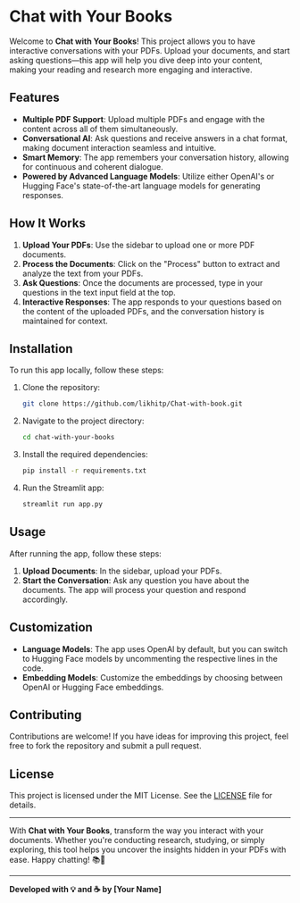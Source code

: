 # Chat with Your Books 

Welcome to **Chat with Your Books**! This project allows you to have interactive conversations with your PDFs. Upload your documents, and start asking questions—this app will help you dive deep into your content, making your reading and research more engaging and interactive.

## Features

- **Multiple PDF Support**: Upload multiple PDFs and engage with the content across all of them simultaneously.
- **Conversational AI**: Ask questions and receive answers in a chat format, making document interaction seamless and intuitive.
- **Smart Memory**: The app remembers your conversation history, allowing for continuous and coherent dialogue.
- **Powered by Advanced Language Models**: Utilize either OpenAI's or Hugging Face's state-of-the-art language models for generating responses.

## How It Works

1. **Upload Your PDFs**: Use the sidebar to upload one or more PDF documents.
2. **Process the Documents**: Click on the "Process" button to extract and analyze the text from your PDFs.
3. **Ask Questions**: Once the documents are processed, type in your questions in the text input field at the top.
4. **Interactive Responses**: The app responds to your questions based on the content of the uploaded PDFs, and the conversation history is maintained for context.

## Installation

To run this app locally, follow these steps:

1. Clone the repository:

    ```bash
    git clone https://github.com/likhitp/Chat-with-book.git
    ```

2. Navigate to the project directory:

    ```bash
    cd chat-with-your-books
    ```

3. Install the required dependencies:

    ```bash
    pip install -r requirements.txt
    ```

4. Run the Streamlit app:

    ```bash
    streamlit run app.py
    ```

## Usage

After running the app, follow these steps:

1. **Upload Documents**: In the sidebar, upload your PDFs.
2. **Start the Conversation**: Ask any question you have about the documents. The app will process your question and respond accordingly.

## Customization

- **Language Models**: The app uses OpenAI by default, but you can switch to Hugging Face models by uncommenting the respective lines in the code.
- **Embedding Models**: Customize the embeddings by choosing between OpenAI or Hugging Face embeddings.

## Contributing

Contributions are welcome! If you have ideas for improving this project, feel free to fork the repository and submit a pull request.

## License

This project is licensed under the MIT License. See the [LICENSE](LICENSE) file for details.

---

With **Chat with Your Books**, transform the way you interact with your documents. Whether you're conducting research, studying, or simply exploring, this tool helps you uncover the insights hidden in your PDFs with ease. Happy chatting! 📚💬

---

**Developed with 💡 and ☕ by [Your Name]**
